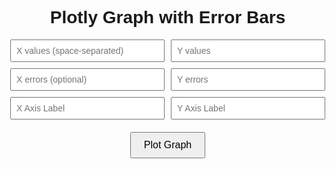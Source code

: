 <!DOCTYPE html>
<html lang="en">
<head>
  <meta charset="UTF-8" />
  <title>Plotly Graph with Error Bars</title>
  <script src="https://cdn.plot.ly/plotly-latest.min.js"></script>
  <style>
    body {
      font-family: Arial, sans-serif;
      margin: 40px;
      text-align: center;
    }
    .input-grid {
      display: grid;
      grid-template-columns: repeat(2, 1fr);
      gap: 10px;
      max-width: 800px;
      margin: auto;
    }
    input {
      padding: 8px;
      font-size: 14px;
    }
    button {
      margin-top: 20px;
      padding: 10px 20px;
      font-size: 16px;
    }
    #plot {
      margin-top: 40px;
    }
  </style>
</head>
<body>
  <h1>Plotly Graph with Error Bars</h1>
  <div class="input-grid">
    <input type="text" id="xValues" placeholder="X values (space-separated)">
    <input type="text" id="yValues" placeholder="Y values">
    <input type="text" id="xErrors" placeholder="X errors (optional)">
    <input type="text" id="yErrors" placeholder="Y errors">
    <input type="text" id="xLabel" placeholder="X Axis Label">
    <input type="text" id="yLabel" placeholder="Y Axis Label">
  </div>
  <button onclick="plot()">Plot Graph</button>

  <div id="plot"></div>

  <script>
    function parseInput(id) {
      return document.getElementById(id).value.trim().split(/\s+/).map(Number);
    }

    function plot() {
      const x = parseInput('xValues');
      const y = parseInput('yValues');
      const xErr = parseInput('xErrors');
      const yErr = parseInput('yErrors');
      const xLabel = document.getElementById('xLabel').value || 'X Axis';
      const yLabel = document.getElementById('yLabel').value || 'Y Axis';

      if (x.length !== y.length || y.length !== yErr.length || (xErr.length && x.length !== xErr.length)) {
        alert('Lengths of X, Y, and error arrays must match.');
        return;
      }

      const trace = {
        x,
        y,
        mode: 'markers',
        type: 'scatter',
        name: 'Data',
        error_y: {
          type: 'data',
          array: yErr,
          visible: true
        },
        marker: { size: 8 }
      };

      if (xErr.length) {
        trace.error_x = {
          type: 'data',
          array: xErr,
          visible: true
        };
      }

      const layout = {
        title: 'Plot with Error Bars',
        xaxis: { title: xLabel },
        yaxis: { title: yLabel }
      };

      Plotly.newPlot('plot', [trace], layout);
    }
  </script>
</body>
</html>
